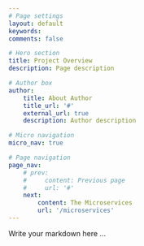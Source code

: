 ```yaml
---
# Page settings
layout: default
keywords:
comments: false

# Hero section
title: Project Overview
description: Page description

# Author box
author:
    title: About Author
    title_url: '#'
    external_url: true
    description: Author description

# Micro navigation
micro_nav: true

# Page navigation
page_nav:
    # prev:
    #     content: Previous page
    #     url: '#'
    next:
        content: The Microservices
        url: '/microservices'
---
```


Write your markdown here ...
